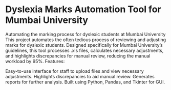 # Dyslexia Marks Automation Tool for Mumbai University

Automating the marking process for dyslexic students at Mumbai University
This project automates the often tedious process of reviewing and adjusting marks for dyslexic students. Designed specifically for Mumbai University’s guidelines, this tool processes .xls files, calculates necessary adjustments, and highlights discrepancies for manual review, reducing the manual workload by 95%.
Features:

Easy-to-use interface for staff to upload files and view necessary adjustments.
Highlights discrepancies to aid manual review.
Generates reports for further analysis.
Built using Python, Pandas, and Tkinter for GUI.
